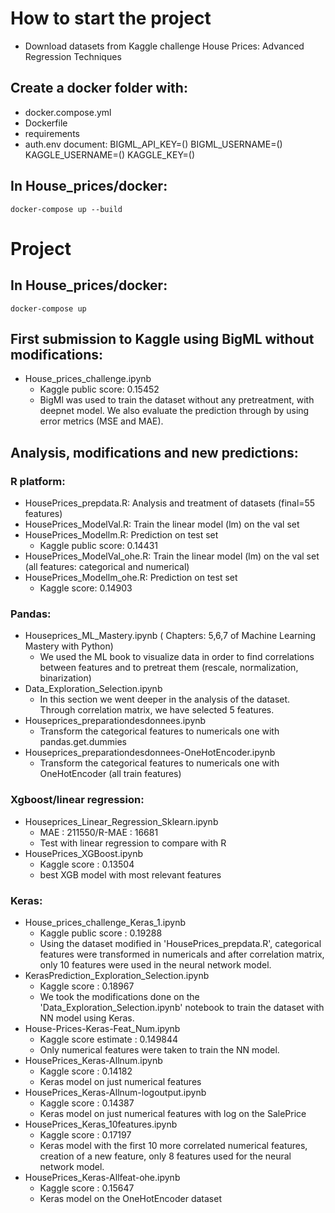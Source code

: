 # How to start the project
* Download datasets from Kaggle challenge House Prices: Advanced Regression Techniques

## Create a docker folder with:
* docker.compose.yml
* Dockerfile
* requirements 
* auth.env document:
    BIGML_API_KEY=()
    BIGML_USERNAME=()
    KAGGLE_USERNAME=()
    KAGGLE_KEY=()

## In House_prices/docker:
    docker-compose up --build

# Project

## In House_prices/docker:
    docker-compose up 

## First submission to Kaggle using BigML without modifications:
 
 * House_prices_challenge.ipynb
    - Kaggle public score: 0.15452
    - BigMl was used to train the dataset without any pretreatment, with deepnet model. We also evaluate the prediction through by using error metrics (MSE and MAE).


## Analysis, modifications and new predictions:

### R platform:

 * HousePrices_prepdata.R: Analysis and treatment of datasets (final=55 features)
 * HousePrices_ModelVal.R: Train the linear model (lm) on the val set
 * HousePrices_Modellm.R: Prediction on test set
   - Kaggle public score: 0.14431
 * HousePrices_ModelVal_ohe.R: Train the linear model (lm) on the val set (all features: categorical and numerical)
 * HousePrices_Modellm_ohe.R: Prediction on test set
   - Kaggle score: 0.14903

### Pandas:

 * Houseprices_ML_Mastery.ipynb ( Chapters: 5,6,7 of Machine Learning Mastery with Python)
   - We used the ML book to visualize data in order to find correlations between features and to pretreat them (rescale, normalization, binarization)
 * Data_Exploration_Selection.ipynb
   - In this section we went deeper in the analysis of the dataset. Through correlation matrix, we have selected 5 features.
 * Houseprices_preparationdesdonnees.ipynb
   - Transform the categorical features to numericals one with pandas.get.dummies
 * Houseprices_preparationdesdonnees-OneHotEncoder.ipynb
   - Transform the categorical features to numericals one with OneHotEncoder (all train features)

### Xgboost/linear regression:

 * Houseprices_Linear_Regression_Sklearn.ipynb
   - MAE : 211550/R-MAE : 16681
   - Test with linear regression to compare with R
 * HousePrices_XGBoost.ipynb
   - Kaggle score : 0.13504
   - best XGB model with most relevant features
 
### Keras:

 * House_prices_challenge_Keras_1.ipynb
   - Kaggle public score : 0.19288
   - Using the dataset modified in 'HousePrices_prepdata.R', categorical features were transformed in numericals and after correlation matrix, only 10 features were used in the neural network model.
 * KerasPrediction_Exploration_Selection.ipynb
   - Kaggle score : 0.18967
   - We took the modifications done on the 'Data_Exploration_Selection.ipynb' notebook to train the dataset with NN model using Keras.
 * House-Prices-Keras-Feat_Num.ipynb
   - Kaggle score estimate : 0.149844
   - Only numerical features were taken to train the NN model.
 * HousePrices_Keras-Allnum.ipynb
   - Kaggle score : 0.14182
   - Keras model on just numerical features
 * HousePrices_Keras-Allnum-logoutput.ipynb
   - Kaggle score : 0.14387
   - Keras model on just numerical features with log on the SalePrice
 * HousePrices_Keras_10features.ipynb
   - Kaggle score : 0.17197
   - Keras model with the first 10 more correlated numerical features, creation of a new feature, only 8 features used for the neural network model.
 * HousePrices_Keras-Allfeat-ohe.ipynb
   - Kaggle score : 0.15647
   - Keras model on the OneHotEncoder dataset


